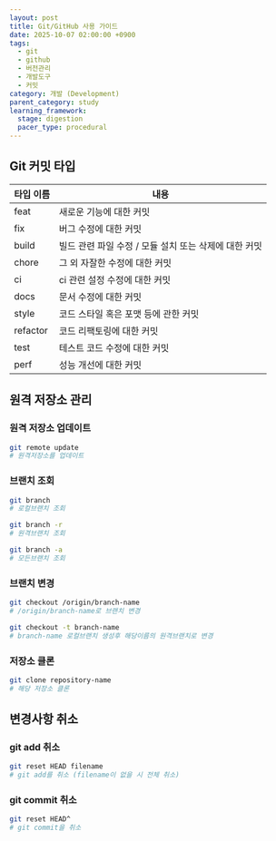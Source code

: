 ```yaml
---
layout: post
title: Git/GitHub 사용 가이드
date: 2025-10-07 02:00:00 +0900
tags:
  - git
  - github
  - 버전관리
  - 개발도구
  - 커밋
category: 개발 (Development)
parent_category: study
learning_framework:
  stage: digestion
  pacer_type: procedural
---
```


## Git 커밋 타입

| 타입 이름 | 내용 |
|-----------|------|
| feat | 새로운 기능에 대한 커밋 |
| fix | 버그 수정에 대한 커밋 |
| build | 빌드 관련 파일 수정 / 모듈 설치 또는 삭제에 대한 커밋 |
| chore | 그 외 자잘한 수정에 대한 커밋 |
| ci | ci 관련 설정 수정에 대한 커밋 |
| docs | 문서 수정에 대한 커밋 |
| style | 코드 스타일 혹은 포맷 등에 관한 커밋 |
| refactor | 코드 리팩토링에 대한 커밋 |
| test | 테스트 코드 수정에 대한 커밋 |
| perf | 성능 개선에 대한 커밋 |

## 원격 저장소 관리

### 원격 저장소 업데이트

```bash
git remote update
# 원격저장소를 업데이트
```

### 브랜치 조회

```bash
git branch
# 로컬브랜치 조회

git branch -r
# 원격브랜치 조회

git branch -a
# 모든브랜치 조회
```

### 브랜치 변경

```bash
git checkout /origin/branch-name
# /origin/branch-name로 브랜치 변경

git checkout -t branch-name
# branch-name 로컬브랜치 생성후 해당이름의 원격브랜치로 변경
```

### 저장소 클론

```bash
git clone repository-name
# 해당 저장소 클론
```

## 변경사항 취소

### git add 취소

```bash
git reset HEAD filename
# git add를 취소 (filename이 없을 시 전체 취소)
```

### git commit 취소

```bash
git reset HEAD^
# git commit을 취소
```
